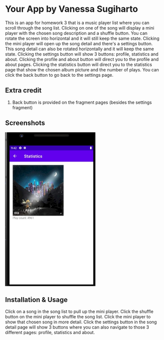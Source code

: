 # Your App by Vanessa Sugiharto

This is an app for homework 3 that is a music player list where you can scroll through the song list. Clicking on one of the song will display a mini player with the chosen song description and a shuffle button. You can rotate the screen into horizontal and it will still keep the same state. Clicking the mini player will open up the song detail and there's a settings button. This song detail can also be rotated horizontally and it will keep the same state. Clicking the settings button will show 3 buttons: profile, statistics and about. Clicking the profile and about button will direct you to the profile and about pages. Clicking the statistics button will direct you to the statistics page that show the chosen album picture and the number of plays. You can click the back button to go back to the settings page.

## Extra credit
1. Back button is provided on the fragment pages (besides the settings fragment)

## Screenshots
<img src="./emulator.jpg" alt="Screenshot of the app" height="500" />


## Installation & Usage
Click on a song in the song list to pull up the mini player. Click the shuffle button on the mini player to shuffle the song list. Click the mini player to show that chosen song in more detail. Click the settings button in the song detail page will show 3 buttons where you can also navigate to those 3 different pages: profile, statistics and about.